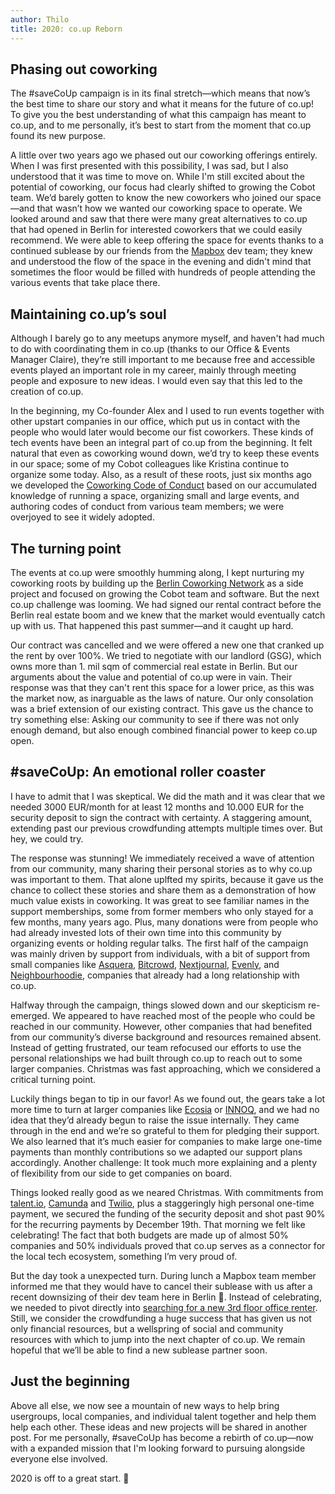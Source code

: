 ```yaml
---
author: Thilo
title: 2020: co.up Reborn
---
```


## Phasing out coworking

The #saveCoUp campaign is in its final stretch—which means that now’s the best time to share our story and what it means for the future of co.up! To give you the best understanding of what this campaign has meant to co.up, and to me personally, it’s best to start from the moment that co.up found its new purpose.

A little over two years ago we phased out our coworking offerings entirely. When I was first presented with this possibility, I was sad, but I also understood that it was time to move on. While I'm still excited about the potential of coworking, our focus had clearly shifted to growing the Cobot team. We’d barely gotten to know the new coworkers who joined our space—and that wasn’t how we wanted our coworking space to operate. We looked around and saw that there were many great alternatives to co.up that had opened in Berlin for interested coworkers that we could easily recommend. We were able to keep offering the space for events thanks to a continued sublease by our friends from the [Mapbox](https://www.mapbox.com/) dev team; they knew and understood the flow of the space in the evening and didn't mind that sometimes the floor would be filled with hundreds of people attending the various events that take place there.

## Maintaining co.up’s soul

Although I barely go to any meetups anymore myself, and haven't had much to do with coordinating them in co.up (thanks to our Office & Events Manager Claire), they’re still important to me because free and accessible events played an important role in my career, mainly through meeting people and exposure to new ideas. I would even say that this led to the creation of co.up.

In the beginning, my Co-founder Alex and I used to run events together with other upstart companies in our office, which put us in contact with the people who would later would become our fist coworkers. These kinds of tech events have been an integral part of co.up from the beginning. It felt natural that even as coworking wound down, we’d try to keep these events in our space; some of my Cobot colleagues like Kristina continue to organize some today. Also, as a result of these roots, just six months ago we developed the [Coworking Code of Conduct](http://coworkingcodeofconduct.org/) based on our accumulated knowledge of running a space, organizing small and large events, and authoring codes of conduct from various team members; we were overjoyed to see it widely adopted.

## The turning point

The events at co.up were smoothly humming along, I kept nurturing my coworking roots by building up the [Berlin Coworking Network](https://www.facebook.com/berlincoworking/) as a side project and focused on growing the Cobot team and software. But the next co.up challenge was looming. We had signed our rental contract before the Berlin real estate boom and we knew that the market would eventually catch up with us. That happened this past summer—and it caught up hard.

Our contract was cancelled and we were offered a new one that cranked up the rent by over 100%. We tried to negotiate with our landlord (GSG), which owns more than 1. mil sqm of  commercial real estate in Berlin. But our arguments about the value and potential of co.up were in vain. Their response was that they can't rent this space for a lower price, as this was the market now, as inarguable as the laws of nature. Our only consolation was a brief extension of our existing contract. This gave us the chance to try something else: Asking our community to see if there was not only enough demand, but also enough combined financial power to keep co.up open.

## #saveCoUp: An emotional roller coaster

I have to admit that I was skeptical. We did the math and it was clear that we needed 3000 EUR/month for at least 12 months and 10.000 EUR for the security deposit to sign the contract with certainty. A staggering amount, extending past our previous crowdfunding attempts multiple times over. But hey, we could try.

The response was stunning! We immediately received a wave of attention from our community, many sharing their personal stories as to why co.up was important to them. That alone uplfted my spirits, because it gave us the chance to collect these stories and share them as a demonstration of how much value exists in coworking. It was great to see familiar names in the support memberships, some from former members who only stayed for a few months, many years ago. Plus, many donations were from people who had already invested lots of their own time into this community by organizing events or holding regular talks. The first half of the campaign was mainly driven by support from individuals, with a bit of support from small companies like [Asquera](https://asquera.de/), [Bitcrowd](https://bitcrowd.net/), [Nextjournal](https://nextjournal.com/), [Evenly](https://evenly.io/), and [Neighbourhoodie](https://neighbourhood.ie/), companies that already had a long relationship with co.up.

Halfway through the campaign, things slowed down and our skepticism re-emerged. We appeared to have reached most of the people who could be reached in our community. However, other companies that had benefited from our community’s diverse background and resources remained absent. Instead of getting frustrated, our team refocused our efforts to use the personal relationships we had built through co.up to reach out to some larger companies. Christmas was fast approaching, which we considered a critical turning point.

Luckily things began to tip in our favor! As we found out, the gears take a lot more time to turn at larger companies like [Ecosia](https://www.ecosia.org/?c=en) or [INNOQ](https://www.innoq.com/en/), and we had no idea that they’d already begun to raise the issue internally. They came through in the end and we’re so grateful to them for pledging their support. We also learned that it’s much easier for companies to make large one-time payments than monthly contributions so we adapted our support plans accordingly. Another challenge: It took much more explaining and a plenty of flexibility from our side to get companies on board.

Things looked really good as we neared Christmas. With commitments from [talent.io](https://www.talent.io/?utm_source=affiliate&utm_medium=referral_link&utm_campaign=[aff]-de-co_up), [Camunda](https://camunda.com/) and [Twilio](https://www.twilio.com/), plus a staggeringly high personal one-time payment, we secured the funding of the security deposit and shot past 90% for the recurring payments by December 19th. That morning we felt like celebrating! The fact that both budgets are made up of almost 50% companies and 50% individuals proved that co.up serves as a connector for the local tech ecosystem, something I’m very proud of.

But the day took a unexpected turn. During lunch a Mapbox team member informed me that they would have to cancel their sublease with us after a recent downsizing of their dev team here in Berlin 🙁. Instead of celebrating, we needed to pivot directly into [searching for a new 3rd floor office renter](../rent-office.html). Still, we consider the crowdfunding a huge success that has given us not only financial resources, but a wellspring of social and community resources with which to jump into the next chapter of co.up. We remain hopeful that we’ll be able to find a new sublease partner soon.

## Just the beginning

Above all else, we now see a mountain of new ways to help bring usergroups, local companies, and individual talent together and help them help each other. These ideas and new projects will be shared in another post. For me personally, #saveCoUp has become a rebirth of co.up—now with a expanded mission that I'm looking forward to pursuing alongside everyone else involved.

2020 is off to a great start. 🙂
